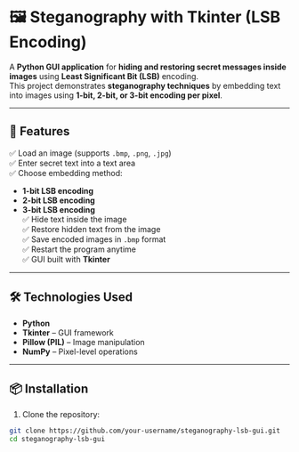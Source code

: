 # 🖼️ Steganography with Tkinter (LSB Encoding)

A **Python GUI application** for **hiding and restoring secret messages inside images** using **Least Significant Bit (LSB)** encoding.  
This project demonstrates **steganography techniques** by embedding text into images using **1-bit, 2-bit, or 3-bit encoding per pixel**.

---

## 🚀 Features

✅ Load an image (supports `.bmp`, `.png`, `.jpg`)  
✅ Enter secret text into a text area  
✅ Choose embedding method:
- **1-bit LSB encoding**
- **2-bit LSB encoding**
- **3-bit LSB encoding**  
✅ Hide text inside the image  
✅ Restore hidden text from the image  
✅ Save encoded images in `.bmp` format  
✅ Restart the program anytime  
✅ GUI built with **Tkinter**  


---

## 🛠️ Technologies Used

- **Python**  
- **Tkinter** – GUI framework  
- **Pillow (PIL)** – Image manipulation  
- **NumPy** – Pixel-level operations  

---

## 📦 Installation

1. Clone the repository:

```bash
git clone https://github.com/your-username/steganography-lsb-gui.git
cd steganography-lsb-gui
